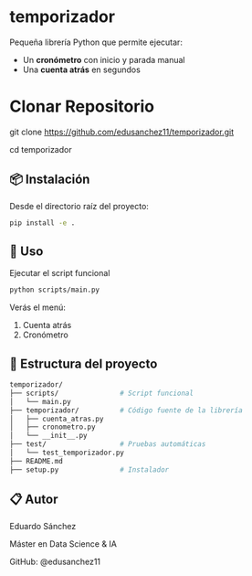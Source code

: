 # temporizador

Pequeña librería Python que permite ejecutar:
- Un **cronómetro** con inicio y parada manual
- Una **cuenta atrás** en segundos

# Clonar Repositorio

git clone https://github.com/edusanchez11/temporizador.git

cd temporizador

## 📦 Instalación

Desde el directorio raíz del proyecto:

```bash
pip install -e .
```

## 🚀 Uso
Ejecutar el script funcional

```bash
python scripts/main.py
```
Verás el menú:
1. Cuenta atrás
2. Cronómetro

## 🔧 Estructura del proyecto
```bash
temporizador/
├── scripts/               # Script funcional
│   └── main.py
├── temporizador/          # Código fuente de la librería
│   ├── cuenta_atras.py
│   ├── cronometro.py
│   └── __init__.py
├── test/                  # Pruebas automáticas
│   └── test_temporizador.py
├── README.md
├── setup.py               # Instalador
```
## 📋 Autor

Eduardo Sánchez

Máster en Data Science & IA

GitHub: @edusanchez11
